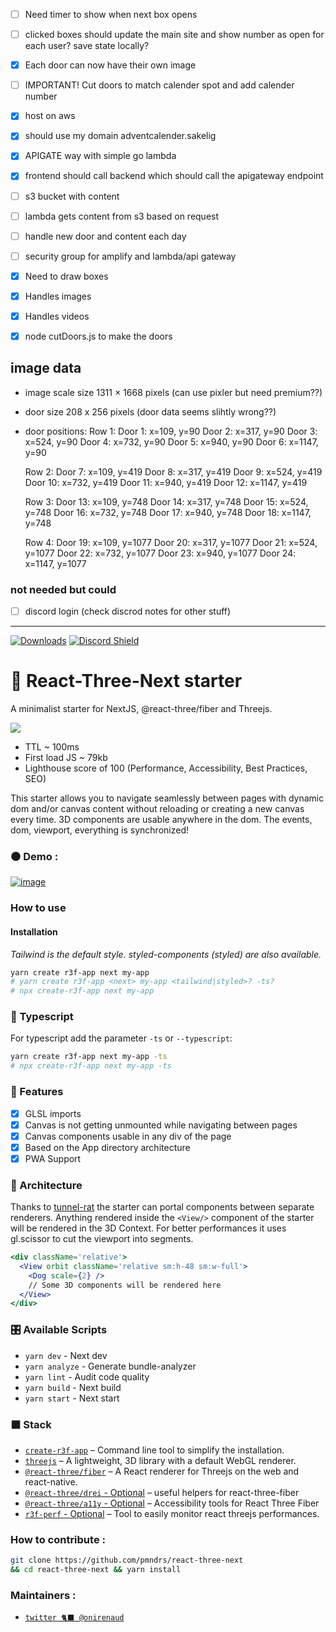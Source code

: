 -[ ] Need timer to show when next box opens
-[ ] clicked boxes should update the main site and show number as open for each user? save state locally?
-[x] Each door can now have their own image
-[ ] IMPORTANT! Cut doors to match calender spot and add calender number
-[x] host on aws
-[x] should use my domain adventcalender.sakelig
-[x] APIGATE way with simple go lambda
-[x] frontend should call backend which should call the apigateway endpoint
-[ ] s3 bucket with content
-[ ] lambda gets content from s3 based on request
-[ ] handle new door and content each day
-[ ] security group for amplify and lambda/api gateway
-[x] Need to draw boxes
-[x] Handles images
-[x] Handles videos
-[x] node cutDoors.js to make the doors


## image data
- image scale size 1311 × 1668 pixels (can use pixler but need premium??) 
- door size 208 x 256 pixels (door data seems slihtly wrong??)
- door positions:
  Row 1:
  Door 1: x=109, y=90
  Door 2: x=317, y=90
  Door 3: x=524, y=90
  Door 4: x=732, y=90
  Door 5: x=940, y=90
  Door 6: x=1147, y=90

  Row 2:
  Door 7: x=109, y=419
  Door 8: x=317, y=419
  Door 9: x=524, y=419
  Door 10: x=732, y=419
  Door 11: x=940, y=419
  Door 12: x=1147, y=419

  Row 3:
  Door 13: x=109, y=748
  Door 14: x=317, y=748
  Door 15: x=524, y=748
  Door 16: x=732, y=748
  Door 17: x=940, y=748
  Door 18: x=1147, y=748

  Row 4:
  Door 19: x=109, y=1077
  Door 20: x=317, y=1077
  Door 21: x=524, y=1077
  Door 22: x=732, y=1077
  Door 23: x=940, y=1077
  Door 24: x=1147, y=1077

### not needed but could
-[ ] discord login (check discrod notes for other stuff)
----------------------------

[![Downloads](https://img.shields.io/npm/dt/create-r3f-app.svg?style=flat&colorA=000000&colorB=000000)](https://www.npmjs.com/package/create-r3f-app) [![Discord Shield](https://img.shields.io/discord/740090768164651008?style=flat&colorA=000000&colorB=000000&label=discord&logo=discord&logoColor=ffffff)](https://discord.gg/ZZjjNvJ)

# :japanese_castle: React-Three-Next starter

A minimalist starter for NextJS, @react-three/fiber and Threejs.

![](https://user-images.githubusercontent.com/2223602/192515435-a3d2c1bb-b79a-428e-92e5-f44c97a54bf7.jpg)

- TTL ~ 100ms
- First load JS ~ 79kb
- Lighthouse score of 100 (Performance, Accessibility, Best Practices, SEO)

This starter allows you to navigate seamlessly between pages with dynamic dom and/or canvas content without reloading or creating a new canvas every time. 3D components are usable anywhere in the dom. The events, dom, viewport, everything is synchronized!

### ⚫ Demo :

[![image](https://user-images.githubusercontent.com/15867665/231395343-fd4770e3-0e39-4f5c-ac30-71d823a9ef1c.png)](https://react-three-next.vercel.app/)

### How to use

#### Installation

_Tailwind is the default style. styled-components (styled) are also available._

```sh
yarn create r3f-app next my-app
# yarn create r3f-app <next> my-app <tailwind|styled>? -ts?
# npx create-r3f-app next my-app
```

### :passport_control: Typescript

For typescript add the parameter `-ts` or `--typescript`:

```sh
yarn create r3f-app next my-app -ts
# npx create-r3f-app next my-app -ts
```

### :mount_fuji: Features

- [x] GLSL imports
- [x] Canvas is not getting unmounted while navigating between pages
- [x] Canvas components usable in any div of the page
- [x] Based on the App directory architecture
- [x] PWA Support

### :bullettrain_side: Architecture

Thanks to [tunnel-rat](https://github.com/pmndrs/tunnel-rat) the starter can portal components between separate renderers. Anything rendered inside the `<View/>` component of the starter will be rendered in the 3D Context. For better performances it uses gl.scissor to cut the viewport into segments.

```jsx
<div className='relative'>
  <View orbit className='relative sm:h-48 sm:w-full'>
    <Dog scale={2} />
    // Some 3D components will be rendered here
  </View>
</div>
```

### :control_knobs: Available Scripts

- `yarn dev` - Next dev
- `yarn analyze` - Generate bundle-analyzer
- `yarn lint` - Audit code quality
- `yarn build` - Next build
- `yarn start` - Next start

### ⬛ Stack

- [`create-r3f-app`](https://github.com/utsuboco/create-r3f-app) &ndash; Command line tool to simplify the installation.
- [`threejs`](https://github.com/mrdoob/three.js/) &ndash; A lightweight, 3D library with a default WebGL renderer.
- [`@react-three/fiber`](https://github.com/pmndrs/react-three-fiber) &ndash; A React renderer for Threejs on the web and react-native.
- [`@react-three/drei` - Optional](https://github.com/pmndrs/drei) &ndash; useful helpers for react-three-fiber
- [`@react-three/a11y` - Optional](https://github.com/pmndrs/react-three-a11y/) &ndash; Accessibility tools for React Three Fiber
- [`r3f-perf` - Optional](https://github.com/RenaudRohlinger/r3f-perf) &ndash; Tool to easily monitor react threejs performances.

### How to contribute :

```bash
git clone https://github.com/pmndrs/react-three-next
&& cd react-three-next && yarn install
```

### Maintainers :

- [`twitter 🐈‍⬛ @onirenaud`](https://twitter.com/onirenaud)
